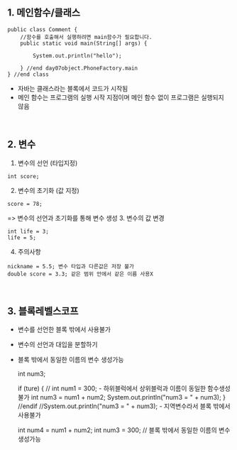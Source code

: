 ## 1. 메인함수/클래스
    public class Comment {
        //함수를 호출해서 실행하려면 main함수가 필요합니다.
        public static void main(String[] args) {

            System.out.println("hello");

        } //end day07object.PhoneFactory.main
    } //end class

- 자바는 클래스라는 블록에서 코드가 시작됨
- 메인 함수는 프로그램의 실행 시작 지점이며 메인 함수 없이 프로그램은 실행되지 않음
 
<br>

## 2. 변수
1. 변수의 선언 (타입지정)
```
int score;
```
2. 변수의 초기화 (값 지정)
```
score = 78;
```
=> 변수의 선언과 초기화를 통해 변수 생성
3. 변수의 값 변경
```
int life = 3;
life = 5;
```
4. 주의사항
```
nickname = 5.5; 변수 타입과 다른값은 저장 불가
double score = 3.3; 같은 범위 안에서 같은 이름 사용X
```
<br>

## 3. 블록레벨스코프
- 변수를 선언한 블록 밖에서 사용불가
- 변수의 선언과 대입을 분할하기
- 블록 밖에서 동일한 이름의 변수 생성가능



    int num3;
    
    if (ture) {
      // int num1 = 300; - 하위블럭에서 상위블럭과 이름이 동일한 함수생성불가
      int num3 = num1 + num2;
      System.out.println("num3 = " + num3);
    } //endif
    //System.out.println("num3 = " + num3); - 지역변수라서 블록 밖에서 사용불가
          
    int num4 = num1 + num2;
    int num3 = 300; // 블록 밖에서 동일한 이름의 변수 생성가능

